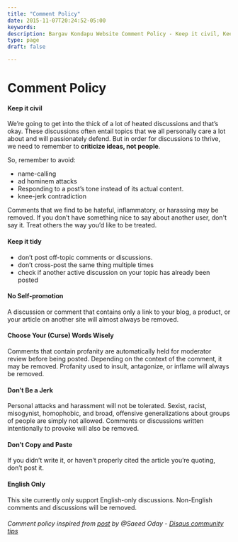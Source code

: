 ```yaml
---
title: "Comment Policy"
date: 2015-11-07T20:24:52-05:00
keywords:
description: Bargav Kondapu Website Comment Policy - Keep it civil, Keep it tidy.
type: page
draft: false

---
```


# Comment Policy

#### Keep it civil

We’re going to get into the thick of a lot of heated discussions and that’s okay. These discussions often entail topics that we all personally care a lot about and will passionately defend. But in order for discussions to thrive, we need to remember to  **criticize ideas, not people**.  

So, remember to avoid:

-   name-calling
-   ad hominem attacks
-   Responding to a post’s tone instead of its actual content.
-   knee-jerk contradiction

Comments that we find to be hateful, inflammatory, or harassing may be removed. If you don’t have something nice to say about another user, don't say it. Treat others the way you’d like to be treated.

#### Keep it tidy

-   don’t post off-topic comments or discussions.
-   don’t cross-post the same thing multiple times
-   check if another active discussion on your topic has already been posted

#### No Self-promotion

A discussion or comment that contains only a link to your blog, a product, or your article on another site will almost always be removed.

#### Choose Your (Curse) Words Wisely

Comments that contain profanity are automatically held for moderator review before being posted. Depending on the context of the comment, it may be removed. Profanity used to insult, antagonize, or inflame will always be removed.

#### Don’t Be a Jerk

Personal attacks and harassment will not be tolerated. Sexist, racist, misogynist, homophobic, and broad, offensive generalizations about groups of people are simply not allowed. Comments or discussions written intentionally to provoke will also be removed.

#### Don’t Copy and Paste

If you didn’t write it, or haven’t properly cited the article you’re quoting, don’t post it.

#### English Only

This site currently only support English-only discussions. Non-English comments and discussions will be removed.

###### Comment policy inspired from [post](https://help.disqus.com/community-tips/building-identity-and-audience/sample-community-guidelines) by @Saeed Oday - [Disqus community tips](https://help.disqus.com/community-tips)
